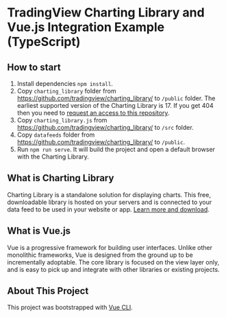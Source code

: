 # TradingView Charting Library and Vue.js Integration Example (TypeScript)

## How to start

1. Install dependencies `npm install`.
1. Copy `charting_library` folder from https://github.com/tradingview/charting_library/ to `/public` folder. The earliest supported version of the Charting Library is 17. If you get 404 then you need to [request an access to this repository](https://www.tradingview.com/HTML5-stock-forex-bitcoin-charting-library/).
1. Copy `charting_library.js` from https://github.com/tradingview/charting_library/ to `/src` folder.
1. Copy `datafeeds` folder from https://github.com/tradingview/charting_library/ to `/public`.
1. Run `npm run serve`. It will build the project and open a default browser with the Charting Library.

## What is Charting Library

Charting Library is a standalone solution for displaying charts. This free, downloadable library is hosted on your servers and is connected to your data feed to be used in your website or app. [Learn more and download](https://www.tradingview.com/HTML5-stock-forex-bitcoin-charting-library/).

## What is Vue.js

Vue is a progressive framework for building user interfaces. Unlike other monolithic frameworks, Vue is designed from the ground up to be incrementally adoptable. The core library is focused on the view layer only, and is easy to pick up and integrate with other libraries or existing projects.

## About This Project

This project was bootstrapped with [Vue CLI](https://cli.vuejs.org/).
